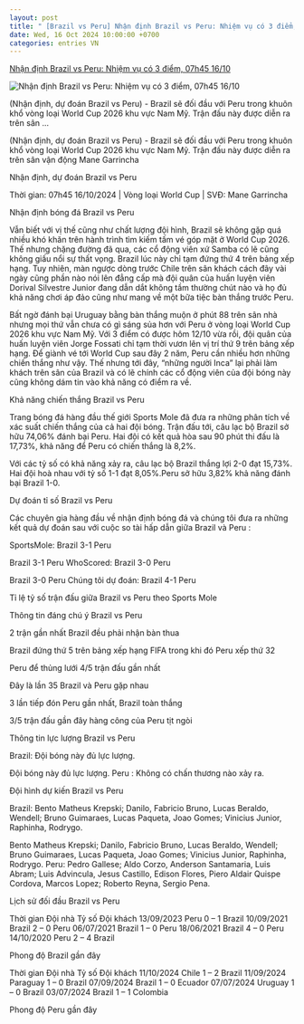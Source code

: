 ```yaml
---
layout: post
title: " [Brazil vs Peru] Nhận định Brazil vs Peru: Nhiệm vụ có 3 điểm, 07h45 16/10"
date: Wed, 16 Oct 2024 10:00:00 +0700
categories: entries VN
---
```

[Nhận định Brazil vs Peru: Nhiệm vụ có 3 điểm, 07h45 16/10](https://thethao247.vn/441-nhan-dinh-brazil-vs-peru-nhiem-vu-co-3-diem-07h45-16-10-d345179.html)

![Nhận định Brazil vs Peru: Nhiệm vụ có 3 điểm, 07h45 16/10](https://cdn-img.thethao247.vn/storage/files/ctvqt/social-thumb/2024/10/15/thethao247-13-768x576-670e32610e3ba.jpg)

(Nhận định, dự đoán Brazil vs Peru) - Brazil sẽ đối đầu với Peru trong khuôn khổ vòng loại World Cup 2026 khu vực Nam Mỹ. Trận đấu này được diễn ra trên sân ...

(Nhận định, dự đoán Brazil vs Peru) - Brazil sẽ đối đầu với Peru trong khuôn khổ vòng loại World Cup 2026 khu vực Nam Mỹ. Trận đấu này được diễn ra trên sân vận động Mane Garrincha

Nhận định, dự đoán Brazil vs Peru

Thời gian: 07h45 16/10/2024 | Vòng loại World Cup | SVĐ: Mane Garrincha

Nhận định bóng đá Brazil vs Peru

Vẫn biết với vị thế cũng như chất lượng đội hình, Brazil sẽ không gặp quá nhiều khó khăn trên hành trình tìm kiếm tấm vé góp mặt ở World Cup 2026. Thế nhưng chặng đường đã qua, các cổ động viên xứ Samba có lẽ cũng không giấu nổi sự thất vọng. Brazil lúc này chỉ tạm đứng thứ 4 trên bảng xếp hạng. Tuy nhiên, màn ngược dòng trước Chile trên sân khách cách đây vài ngày cũng phần nào nói lên đẳng cấp mà đội quân của huấn luyện viên Dorival Silvestre Junior đang dẫn dắt không tầm thường chút nào và họ đủ khả năng chơi áp đảo cũng như mang về một bữa tiệc bàn thắng trước Peru.

Bất ngờ đánh bại Uruguay bằng bàn thắng muộn ở phút 88 trên sân nhà nhưng mọi thứ vẫn chưa có gì sáng sủa hơn với Peru ở vòng loại World Cup 2026 khu vực Nam Mỹ. Với 3 điểm có được hôm 12/10 vừa rồi, đội quân của huấn luyện viên Jorge Fossati chỉ tạm thời vươn lên vị trí thứ 9 trên bảng xếp hạng. Để giành vé tới World Cup sau đây 2 năm, Peru cần nhiều hơn những chiến thắng như vậy. Thế nhưng tới đây, “những người Inca” lại phải làm khách trên sân của Brazil và có lẽ chính các cổ động viên của đội bóng này cũng không dám tin vào khả năng có điểm ra về.

Khả năng chiến thắng Brazil vs Peru

Trang bóng đá hàng đầu thế giới Sports Mole đã đưa ra những phân tích về xác suất chiến thắng của cả hai đội bóng. Trận đấu tới, câu lạc bộ Brazil sở hữu 74,06% đánh bại Peru. Hai đội có kết quả hòa sau 90 phút thi đấu là 17,73%, khả năng để Peru có chiến thắng là 8,2%.

Với các tỷ số có khả năng xảy ra, câu lạc bộ Brazil thắng lợi 2-0 đạt 15,73%. Hai đội hoà nhau với tỷ số 1-1 đạt 8,05%.Peru sở hữu 3,82% khả năng đánh bại Brazil 1-0.

Dự đoán tỉ số Brazil vs Peru

Các chuyên gia hàng đầu về nhận định bóng đá và chúng tôi đưa ra những kết quả dự đoán sau với cuộc so tài hấp dẫn giữa Brazil và Peru :

SportsMole: Brazil 3-1 Peru

Brazil 3-1 Peru WhoScored: Brazil 3-0 Peru

Brazil 3-0 Peru Chúng tôi dự đoán: Brazil 4-1 Peru

Tỉ lệ tỷ số trận đấu giữa Brazil vs Peru theo Sports Mole

Thông tin đáng chú ý Brazil vs Peru

2 trận gần nhất Brazil đều phải nhận bàn thua

Brazil đứng thứ 5 trên bảng xếp hạng FIFA trong khi đó Peru xếp thứ 32

Peru để thủng lưới 4/5 trận đấu gần nhất

Đây là lần 35 Brazil và Peru gặp nhau

3 lần tiếp đón Peru gần nhất, Brazil toàn thắng

3/5 trận đấu gần đây hàng công của Peru tịt ngòi

Thông tin lực lượng Brazil vs Peru

Brazil: Đội bóng này đủ lực lượng.

Đội bóng này đủ lực lượng. Peru : Không có chấn thương nào xảy ra.

Đội hình dự kiến Brazil vs Peru

Brazil: Bento Matheus Krepski; Danilo, Fabricio Bruno, Lucas Beraldo, Wendell; Bruno Guimaraes, Lucas Paqueta, Joao Gomes; Vinicius Junior, Raphinha, Rodrygo.

Bento Matheus Krepski; Danilo, Fabricio Bruno, Lucas Beraldo, Wendell; Bruno Guimaraes, Lucas Paqueta, Joao Gomes; Vinicius Junior, Raphinha, Rodrygo. Peru: Pedro Gallese; Aldo Corzo, Anderson Santamaria, Luis Abram; Luis Advincula, Jesus Castillo, Edison Flores, Piero Aldair Quispe Cordova, Marcos Lopez; Roberto Reyna, Sergio Pena.

Lịch sử đối đầu Brazil vs Peru

Thời gian Đội nhà Tỷ số Đội khách 13/09/2023 Peru 0 – 1 Brazil 10/09/2021 Brazil 2 – 0 Peru 06/07/2021 Brazil 1 – 0 Peru 18/06/2021 Brazil 4 – 0 Peru 14/10/2020 Peru 2 – 4 Brazil

Phong độ Brazil gần đây

Thời gian Đội nhà Tỷ số Đội khách 11/10/2024 Chile 1 – 2 Brazil 11/09/2024 Paraguay 1 – 0 Brazil 07/09/2024 Brazil 1 – 0 Ecuador 07/07/2024 Uruguay 1 – 0 Brazil 03/07/2024 Brazil 1 – 1 Colombia

Phong độ Peru gần đây

